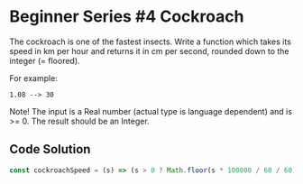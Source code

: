 # Beginner Series #4 Cockroach

The cockroach is one of the fastest insects. Write a function which takes its speed in km per hour and returns it in cm per second, rounded down to the integer (= floored).

For example:
```
1.08 --> 30
```
Note! The input is a Real number (actual type is language dependent) and is >= 0. The result should be an Integer.

## Code Solution

```js
const cockroachSpeed = (s) => (s > 0 ? Math.floor(s * 100000 / 60 / 60) : 0);

```